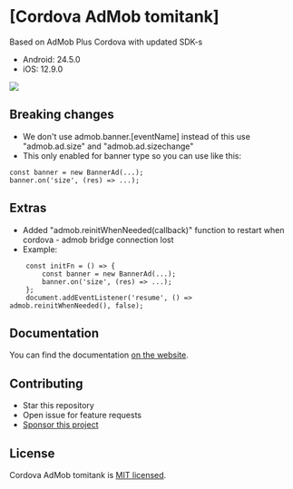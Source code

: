 # [Cordova AdMob tomitank]

Based on AdMob Plus Cordova with updated SDK-s
- Android: 24.5.0
- iOS: 12.9.0

[![](https://img.shields.io/static/v1?label=Sponsor%20Me&style=for-the-badge&message=%E2%9D%A4&logo=GitHub&color=%23fe8e86)](https://github.com/sponsors/tomitank)

## Breaking changes

- We don't use admob.banner.[eventName] instead of this use "admob.ad.size" and "admob.ad.sizechange"
- This only enabled for banner type so you can use like this:
```
const banner = new BannerAd(...);
banner.on('size', (res) => ...);
```

## Extras
- Added "admob.reinitWhenNeeded(callback)" function to restart when cordova - admob bridge connection lost
- Example:
```
	const initFn = () => {
		const banner = new BannerAd(...);
		banner.on('size', (res) => ...);
	};
	document.addEventListener('resume', () => admob.reinitWhenNeeded(), false);
```

## Documentation

You can find the documentation [on the website](https://admob-plus.github.io/docs/cordova).

## Contributing

- Star this repository
- Open issue for feature requests
- [Sponsor this project](https://github.com/sponsors/tomitank)

## License

Cordova AdMob tomitank is [MIT licensed](../../LICENSE).
